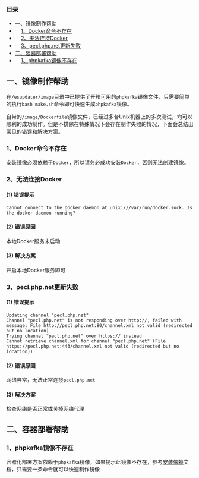 ### 目录
- [一、镜像制作帮助](#1)
- &nbsp;&nbsp;&nbsp;&nbsp;[1、Docker命令不存在](#11)
- &nbsp;&nbsp;&nbsp;&nbsp;[2、无法连接Docker](#12)
- &nbsp;&nbsp;&nbsp;&nbsp;[3、pecl.php.net更新失败](#13)
- [二、容器部署帮助](#2)
- &nbsp;&nbsp;&nbsp;&nbsp;[1、phpkafka镜像不存在](#21)

## <span id="1">一、镜像制作帮助</span>
在```/esupdater/image```目录中已提供了开箱可用的```phpkafka```镜像文件，只需要简单的执行```bash make.sh```命令即可快速生成```phpkafka```镜像。

自带的```/image/Dockerfile```镜像文件，已经过多台Unix机器上的多次测试，均可以顺利的成功制作。但是不排除在特殊情况下会存在制作失败的情况，下面会总结出常见的错误和解决方案。

### <span id="11">1、Docker命令不存在</span>
安装镜像必须依赖于```Docker```，所以请务必成功安装```Docker```，否则无法创建镜像。

### <span id="12">2、无法连接Docker</span>

#### (1) 错误提示
```text
Cannot connect to the Docker daemon at unix:///var/run/docker.sock. Is the docker daemon running?
```

#### (2) 错误原因
本地Docker服务未启动

#### (3) 解决方案
开启本地Docker服务即可

### <span id="13">3、pecl.php.net更新失败</span>

#### (1) 错误提示
```text
Updating channel "pecl.php.net"
Channel "pecl.php.net" is not responding over http://, failed with message: File http://pecl.php.net:80/channel.xml not valid (redirected but no location)
Trying channel "pecl.php.net" over https:// instead
Cannot retrieve channel.xml for channel "pecl.php.net" (File https://pecl.php.net:443/channel.xml not valid (redirected but no location))
```

#### (2) 错误原因
网络异常，无法正常连接```pecl.php.net```

#### (3) 解决方案
检查网络是否正常或关掉网络代理

## <span id="2">二、容器部署帮助</span>

### <span id="21">1、phpkafka镜像不存在</span>

容器化部署方案依赖于```phpkafka```镜像，如果提示此镜像不存在，参考[安装依赖](./README.md#22)文档，只需要一条命令就可以快速制作镜像
